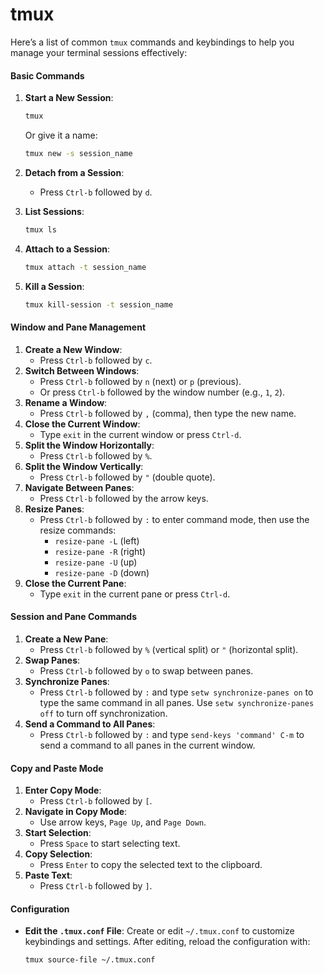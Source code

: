 # tmux

Here’s a list of common `tmux` commands and keybindings to help you manage your terminal sessions effectively:

#### Basic Commands

1.  **Start a New Session**:

    ```sh
    tmux
    ```

    Or give it a name:

    ```sh
    tmux new -s session_name
    ```
2. **Detach from a Session**:
   * Press `Ctrl-b` followed by `d`.
3.  **List Sessions**:

    ```sh
    tmux ls
    ```
4.  **Attach to a Session**:

    ```sh
    tmux attach -t session_name
    ```
5.  **Kill a Session**:

    ```sh
    tmux kill-session -t session_name
    ```

#### Window and Pane Management

1. **Create a New Window**:
   * Press `Ctrl-b` followed by `c`.
2. **Switch Between Windows**:
   * Press `Ctrl-b` followed by `n` (next) or `p` (previous).
   * Or press `Ctrl-b` followed by the window number (e.g., `1`, `2`).
3. **Rename a Window**:
   * Press `Ctrl-b` followed by `,` (comma), then type the new name.
4. **Close the Current Window**:
   * Type `exit` in the current window or press `Ctrl-d`.
5. **Split the Window Horizontally**:
   * Press `Ctrl-b` followed by `%`.
6. **Split the Window Vertically**:
   * Press `Ctrl-b` followed by `"` (double quote).
7. **Navigate Between Panes**:
   * Press `Ctrl-b` followed by the arrow keys.
8. **Resize Panes**:
   * Press `Ctrl-b` followed by `:` to enter command mode, then use the resize commands:
     * `resize-pane -L` (left)
     * `resize-pane -R` (right)
     * `resize-pane -U` (up)
     * `resize-pane -D` (down)
9. **Close the Current Pane**:
   * Type `exit` in the current pane or press `Ctrl-d`.

#### Session and Pane Commands

1. **Create a New Pane**:
   * Press `Ctrl-b` followed by `%` (vertical split) or `"` (horizontal split).
2. **Swap Panes**:
   * Press `Ctrl-b` followed by `o` to swap between panes.
3. **Synchronize Panes**:
   * Press `Ctrl-b` followed by `:` and type `setw synchronize-panes on` to type the same command in all panes. Use `setw synchronize-panes off` to turn off synchronization.
4. **Send a Command to All Panes**:
   * Press `Ctrl-b` followed by `:` and type `send-keys 'command' C-m` to send a command to all panes in the current window.

#### Copy and Paste Mode

1. **Enter Copy Mode**:
   * Press `Ctrl-b` followed by `[`.
2. **Navigate in Copy Mode**:
   * Use arrow keys, `Page Up`, and `Page Down`.
3. **Start Selection**:
   * Press `Space` to start selecting text.
4. **Copy Selection**:
   * Press `Enter` to copy the selected text to the clipboard.
5. **Paste Text**:
   * Press `Ctrl-b` followed by `]`.

#### Configuration

*   **Edit the `.tmux.conf` File**: Create or edit `~/.tmux.conf` to customize keybindings and settings. After editing, reload the configuration with:

    ```sh
    tmux source-file ~/.tmux.conf
    ```
